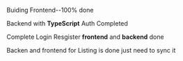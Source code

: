 
Buiding Frontend--100% done

Backend with **TypeScript** Auth Completed

Complete Login Resgister **frontend** and **backend** done

Backen and frontend for Listing is done just need to sync it